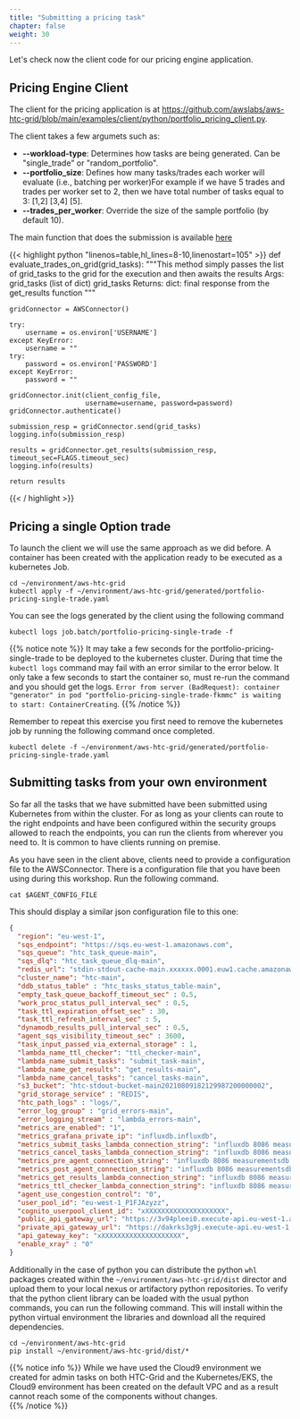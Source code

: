 ```yaml
---
title: "Submitting a pricing task"
chapter: false
weight: 30
---
```


Let's check now the client code for our pricing engine application.

## Pricing Engine Client

The client for the pricing application is at https://github.com/awslabs/aws-htc-grid/blob/main/examples/client/python/portfolio_pricing_client.py.

The client takes a few argumets such as:
* **--workload-type**: Determines how tasks are being generated. Can be "single_trade" or "random_portfolio".
* **--portfolio_size**: Defines how many tasks/trades each worker will evaluate (i.e., batching per worker)For example if we have 5 trades and trades per worker set to 2, then we have total number of tasks equal to 3: [1,2] [3,4] [5].
* **--trades_per_worker**: Override the size of the sample portfolio (by default 10).

The main function that does the submission is available [here](https://github.com/awslabs/aws-htc-grid/blob/main/examples/client/python/portfolio_pricing_client.py#L116-L137) 

{{< highlight python "linenos=table,hl_lines=8-10,linenostart=105" >}}
def evaluate_trades_on_grid(grid_tasks):
    """This method simply passes the list of grid_tasks to the grid for the execution and then awaits the results
    Args:
        grid_tasks (list of dict) grid_tasks
    Returns:
        dict: final response from the get_results function
    """

    gridConnector = AWSConnector()

    try:
        username = os.environ['USERNAME']
    except KeyError:
        username = ""
    try:
        password = os.environ['PASSWORD']
    except KeyError:
        password = ""

    gridConnector.init(client_config_file,
                       username=username, password=password)
    gridConnector.authenticate()

    submission_resp = gridConnector.send(grid_tasks)
    logging.info(submission_resp)

    results = gridConnector.get_results(submission_resp, timeout_sec=FLAGS.timeout_sec)
    logging.info(results)

    return results
{{< / highlight >}}


## Pricing a single Option trade 

To launch the client we will use the same approach as we did before. A container has been created with the application ready to be executed as a kubernetes Job. 

```
cd ~/environment/aws-htc-grid
kubectl apply -f ~/environment/aws-htc-grid/generated/portfolio-pricing-single-trade.yaml 
```

You can see the logs generated by the client using the following command

```
kubectl logs job.batch/portfolio-pricing-single-trade -f   
```
{{% notice note %}}
It may take a few seconds for the portfolio-pricing-single-trade to be deployed to the kubernetes cluster. During that time the `kubectl logs` command may fail with an error similar to the error below. It only take a few seconds to start the container so, must re-run the command and you should get the logs. `Error from server (BadRequest): container "generator" in pod "portfolio-pricing-single-trade-fkmmc" is waiting to start: ContainerCreating`. 
{{% /notice %}}

Remember to repeat this exercise you first need to remove the kubernetes job by running the following command once completed.

```
kubectl delete -f ~/environment/aws-htc-grid/generated/portfolio-pricing-single-trade.yaml
```

## Submitting tasks from your own environment

So far all the tasks that we have submitted have been submitted using Kubernetes from within the cluster. For as long as your clients can route to the right endpoints and have been configured within the security groups allowed to reach the endpoints, you can run the clients from wherever you need to. It is common to have clients running on premise.

As you have seen in the client above, clients need to provide a configuration file to the AWSConnector. There is a configuration file that you have been using during this workshop. Run the following command.

```
cat $AGENT_CONFIG_FILE
```

This should display a similar json configuration file to this one:

```json
{
  "region": "eu-west-1",
  "sqs_endpoint": "https://sqs.eu-west-1.amazonaws.com",
  "sqs_queue": "htc_task_queue-main",
  "sqs_dlq": "htc_task_queue_dlq-main",
  "redis_url": "stdin-stdout-cache-main.xxxxxx.0001.euw1.cache.amazonaws.com",
  "cluster_name": "htc-main",
  "ddb_status_table" : "htc_tasks_status_table-main",
  "empty_task_queue_backoff_timeout_sec" : 0.5,
  "work_proc_status_pull_interval_sec" : 0.5,
  "task_ttl_expiration_offset_sec" : 30,
  "task_ttl_refresh_interval_sec" : 5,
  "dynamodb_results_pull_interval_sec" : 0.5,
  "agent_sqs_visibility_timeout_sec" : 3600,
  "task_input_passed_via_external_storage" : 1,
  "lambda_name_ttl_checker": "ttl_checker-main",
  "lambda_name_submit_tasks": "submit_task-main",
  "lambda_name_get_results": "get_results-main",
  "lambda_name_cancel_tasks": "cancel_tasks-main",
  "s3_bucket": "htc-stdout-bucket-main20210809182129987200000002",
  "grid_storage_service" : "REDIS",
  "htc_path_logs" : "logs/",
  "error_log_group" : "grid_errors-main",
  "error_logging_stream" : "lambda_errors-main",
  "metrics_are_enabled": "1",
  "metrics_grafana_private_ip": "influxdb.influxdb",
  "metrics_submit_tasks_lambda_connection_string": "influxdb 8086 measurementsdb submit_tasks",
  "metrics_cancel_tasks_lambda_connection_string": "influxdb 8086 measurementsdb cancel_tasks",
  "metrics_pre_agent_connection_string": "influxdb 8086 measurementsdb agent_pre",
  "metrics_post_agent_connection_string": "influxdb 8086 measurementsdb agent_post",
  "metrics_get_results_lambda_connection_string": "influxdb 8086 measurementsdb get_results",
  "metrics_ttl_checker_lambda_connection_string": "influxdb 8086 measurementsdb ttl_checker",
  "agent_use_congestion_control": "0",
  "user_pool_id": "eu-west-1_P1FJAzyzz",
  "cognito_userpool_client_id": "xXXXXXXXXXXXXXXXXXXXX",
  "public_api_gateway_url": "https://3v94pleei0.execute-api.eu-west-1.amazonaws.com/v1",
  "private_api_gateway_url": "https://dakrks3g9j.execute-api.eu-west-1.amazonaws.com/v1",
  "api_gateway_key": "xXXXXXXXXXXXXXXXXXXXX",
  "enable_xray" : "0"
}
```

Additionally in the case of python you can distribute the python `whl` packages created within the `~/environment/aws-htc-grid/dist` director and upload them to your local nexus or artifactory python repositories. To verify that the python client library can be loaded with the usual python commands, you can run the following command. This will install within the python virtual environment the libraries and download all the required dependencies.

```
cd ~/environment/aws-htc-grid
pip install ~/environment/aws-htc-grid/dist/*
```

{{% notice info %}}
While we have used the Cloud9 environment we created for admin tasks on both HTC-Grid and the Kubernetes/EKS, the Cloud9 environment has been created on the default VPC and as a result cannot reach some of the components without changes.  
{{% /notice %}}
